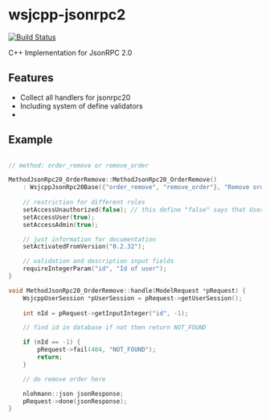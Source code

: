 # wsjcpp-jsonrpc2

[![Build Status](https://api.travis-ci.com/wsjcpp/wsjcpp-jsonrpc20.svg?branch=master)](https://travis-ci.com/wsjcpp/wsjcpp-jsonrpc20)

C++ Implementation for JsonRPC 2.0

## Features

* Collect all handlers for jsonrpc20
* Including system of define validators
* 


## Example 

``` cpp

// method: order_remove or remove_order

MethodJsonRpc20_OrderRemove::MethodJsonRpc20_OrderRemove()
    : WsjcppJsonRpc20Base({"order_remove", "remove_order"}, "Remove order by id") {
    
    // restriction for different roles
    setAccessUnauthorized(false); // this define "false" says that UserSession will be not nullptr
    setAccessUser(true);
    setAccessAdmin(true);

    // just information for documentation
    setActivatedFromVersion("0.2.32");

    // validation and description input fields
    requireIntegerParam("id", "Id of user");
}

void MethodJsonRpc20_OrderRemove::handle(ModelRequest *pRequest) {
    WsjcppUserSession *pUserSession = pRequest->getUserSession();
    
    int nId = pRequest->getInputInteger("id", -1);

    // find id in database if not then return NOT_FOUND

    if (nId == -1) {
        pRequest->fail(404, "NOT_FOUND");
        return;
    }

    // do remove order here

    nlohmann::json jsonResponse;
    pRequest->done(jsonResponse);
}

```
